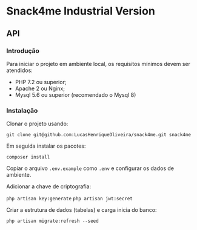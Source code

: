 # Snack4me Industrial Version

## API

### Introdução

Para iniciar o projeto em ambiente local, os requisitos mínimos devem ser atendidos:

* PHP 7.2 ou superior;
* Apache 2 ou Nginx;
* Mysql 5.6 ou superior (recomendado o Mysql 8)

### Instalação

Clonar o projeto usando:

`git clone git@github.com:LucasHenriqueOliveira/snack4me.git snack4me`
 
Em seguida instalar os pacotes:

`composer install`

Copiar o arquivo `.env.example` como `.env` e configurar os dados de ambiente.

Adicionar a chave de criptografia:

`php artisan key:generate`
`php artisan jwt:secret`

Criar a estrutura de dados (tabelas) e carga inicia do banco:

`php artisan migrate:refresh --seed`